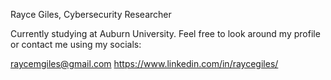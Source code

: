 Rayce Giles, Cybersecurity Researcher

Currently studying at Auburn University.
Feel free to look around my profile or contact me using my socials:

raycemgiles@gmail.com
https://www.linkedin.com/in/raycegiles/
